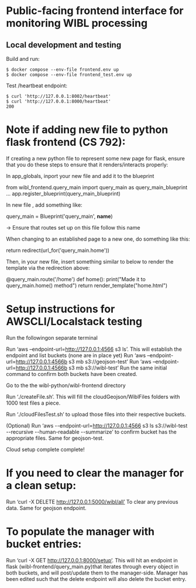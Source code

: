 # Public-facing frontend interface for monitoring WIBL processing

## Local development and testing
Build and run:
```shell
$ docker compose --env-file frontend.env up
$ docker compose --env-file frontend_test.env up
```

Test /heartbeat endpoint:
```shell
$ curl 'http://127.0.0.1:8002/heartbeat'
$ curl 'http://127.0.0.1:8000/heartbeat'
200
```
# Note if adding new file to python flask frontend (CS 792):

If creating a new python file to represent some new page for flask,
ensure that you do these steps to ensure that it renders/interacts properly:

In app_globals, inport your new file and add it to the blueprint

from wibl_frontend.query_main import query_main as query_main_blueprint
...
app.register_blueprint(query_main_blueprint)

In new file , add something like:

query_main = Blueprint('query_main', __name__)

-> Ensure that routes set up on this file follow this name


When changing to an established page to a new one, do something like this:

return redirect(url_for('query_main.home'))

Then, in your new file, insert something similar to below to render the template via the redirection above:

@query_main.route('/home')
def home():
    print("Made it to query_main.home() method")
    return render_template("home.html")


# Setup instructions for AWSCLI/Localstack testing
Run the followingon separate terminal

Run ‘aws –endpoint-url=http://127.0.0.1:4566 s3 ls’. This will establish the endpoint and list buckets (none are in place yet)
Run ‘aws –endpoint-url=http://127.0.0.1:4566b s3 mb s3://geojson-test’
Run ‘aws –endpoint-url=http://127.0.0.1:4566b s3 mb s3://wibl-test’
Run the same initial command to confirm both buckets have been created.

Go to the the wibl-python/wibl-frontend directory

Run ‘./createFile.sh’. This will fill the cloudGeojson/WiblFiles folders with 1000 test files a piece.

Run ‘./cloudFilesTest.sh’ to upload those files into their respective buckets.

(Optional) Run ‘aws --endpoint-url=http://127.0.0.1:4566 s3 ls s3://wibl-test --recursive --human-readable --summarize’ to confirm bucket has the appropriate files. Same for geojson-test.


Cloud setup complete complete!

# If you need to clear the manager for a clean setup:
Run ‘curl -X DELETE http://127.0.0.1:5000/wibl/all’ To clear any previous data. Same for geojson endpoint.

# To populate the manager with bucket entries:
Run ‘curl -X GET http://127.0.0.1:8000/setup’. This will hit an endpoint in flask (wibl-frontend/query_main.py)that iterates through every object in both buckets, and will post/update them to the manager-side. Manager has been edited such that the delete endpoint will also delete the bucket entry.
